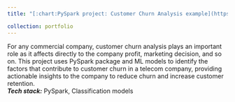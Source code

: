 ```yaml
---
title: "[:chart:PySpark project: Customer Churn Analysis example](https://github.com/hdlinhnguyen/Customer-Churn-Analysis-Project)"

collection: portfolio
---
```


For any commercial company, customer churn analysis plays an important role as it affects directly to the company profit, marketing decision, and so on. This project uses PySpark package and ML models to identify the factors that contribute to customer churn in a telecom company, providing actionable insights to the company to reduce churn and increase customer retention.
<br> ***Tech stack:*** PySpark, Classification models
